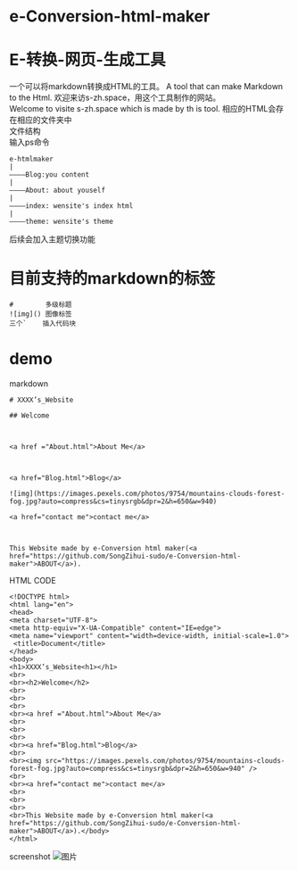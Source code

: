 # e-Conversion-html-maker
# E-转换-网页-生成工具
一个可以将markdown转换成HTML的工具。 
A tool that can make Markdown to the Html.
欢迎来访s-zh.space，用这个工具制作的网站。  
Welcome to visite s-zh.space which is made by th is tool.
相应的HTML会存在相应的文件夹中  
文件结构  
输入ps命令
```
e-htmlmaker
|
————Blog:you content
|
————About: about youself
|
————index: wensite's index html
|
————theme: wensite's theme
```
后续会加入主题切换功能
# 目前支持的markdown的标签  
```
#        多级标题
![img]() 图像标签
三个`    插入代码块
```
# demo
markdown
```
# XXXX’s_Website 

## Welcome



<a href ="About.html">About Me</a>



<a href="Blog.html">Blog</a>

![img](https://images.pexels.com/photos/9754/mountains-clouds-forest-fog.jpg?auto=compress&cs=tinysrgb&dpr=2&h=650&w=940)

<a href="contact me">contact me</a>



This Website made by e-Conversion html maker(<a href="https://github.com/SongZihui-sudo/e-Conversion-html-maker">ABOUT</a>).
```
HTML CODE
```
<!DOCTYPE html>
<html lang="en">
<head>
<meta charset="UTF-8">
<meta http-equiv="X-UA-Compatible" content="IE=edge">
<meta name="viewport" content="width=device-width, initial-scale=1.0">
 <title>Document</title>
</head>
<body>
<h1>XXXX’s_Website<h1></h1>
<br>
<br><h2>Welcome</h2>
<br>
<br>
<br>
<br><a href ="About.html">About Me</a>
<br>
<br>
<br>
<br><a href="Blog.html">Blog</a>
<br>
<br><img src="https://images.pexels.com/photos/9754/mountains-clouds-forest-fog.jpg?auto=compress&cs=tinysrgb&dpr=2&h=650&w=940" />
<br>
<br><a href="contact me">contact me</a>
<br>
<br>
<br>
<br>This Website made by e-Conversion html maker(<a href="https://github.com/SongZihui-sudo/e-Conversion-html-maker">ABOUT</a>).</body>
</html>
```
screenshot
![图片](https://user-images.githubusercontent.com/77034643/140615856-f0de8294-abd8-40dc-9737-c7c02db8e3a8.png)
